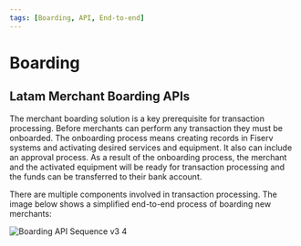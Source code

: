 ```yaml
---
tags: [Boarding, API, End-to-end]
---
```


# Boarding

## Latam Merchant Boarding APIs

The merchant boarding solution is a key prerequisite for transaction processing. Before merchants can perform any transaction they must be onboarded. The onboarding process means creating records in Fiserv systems and activating desired services and equipment. It also can include an approval process. As a result of the onboarding process, the merchant and the activated equipment will be ready for transaction processing and the funds can be transferred to their bank account.

There are multiple components involved in transaction processing. The image below shows a simplified end-to-end process of boarding new merchants:

![Boarding API Sequence v3 4](https://github.com/Fiserv/merchant-acquiring-latam/assets/111396588/848b8bd7-f403-413d-8015-7d0786df77ac)
